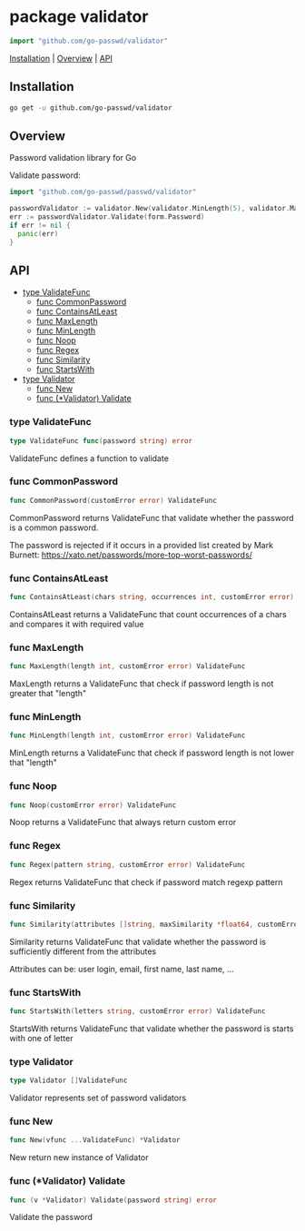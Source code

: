 # package validator

~~~go
import "github.com/go-passwd/validator"
~~~

[Installation](validator.md#installation) | [Overview](validator.md#overview) | [API](validator.md#api)

## Installation

~~~sh
go get -u github.com/go-passwd/validator
~~~

## Overview

Password validation library for Go

Validate password:

~~~go
import "github.com/go-passwd/passwd/validator"

passwordValidator := validator.New(validator.MinLength(5), validator.MaxLength(10))
err := passwordValidator.Validate(form.Password)
if err != nil {
  panic(err)
}
~~~

## API

* [type ValidateFunc](validator.md#type-validatefunc)
  * [func CommonPassword](validator.md#func-commonpassword)
  * [func ContainsAtLeast](validator.md#func-containsatleast)
  * [func MaxLength](validator.md#func-maxlength)
  * [func MinLength](validator.md#func-minlength)
  * [func Noop](validator.md#func-noop)
  * [func Regex](validator.md#func-regex)
  * [func Similarity](validator.md#func-similarity)
  * [func StartsWith](validator.md#func-startswith)
* [type Validator](validator.md#type-validator)
  * [func New](validator.md#func-new)
  * [func (*Validator) Validate](validator.md#func-validator-validate)

### type ValidateFunc

~~~go
type ValidateFunc func(password string) error
~~~

ValidateFunc defines a function to validate 

### func CommonPassword

~~~go
func CommonPassword(customError error) ValidateFunc
~~~

CommonPassword returns ValidateFunc that validate whether the password is a common password.

The password is rejected if it occurs in a provided list created by Mark Burnett: https://xato.net/passwords/more-top-worst-passwords/ 

### func ContainsAtLeast

~~~go
func ContainsAtLeast(chars string, occurrences int, customError error) ValidateFunc
~~~

ContainsAtLeast returns a ValidateFunc that count occurrences of a chars and compares it with required value 
 
### func MaxLength

~~~go
func MaxLength(length int, customError error) ValidateFunc
~~~

MaxLength returns a ValidateFunc that check if password length is not greater that "length"

### func MinLength

~~~go
func MinLength(length int, customError error) ValidateFunc
~~~

MinLength returns a ValidateFunc that check if password length is not lower that "length" 

### func Noop

~~~go
func Noop(customError error) ValidateFunc
~~~

Noop returns a ValidateFunc that always return custom error

### func Regex

~~~go
func Regex(pattern string, customError error) ValidateFunc
~~~

Regex returns ValidateFunc that check if password match regexp pattern 

### func Similarity

~~~go
func Similarity(attributes []string, maxSimilarity *float64, customError error) ValidateFunc
~~~

Similarity returns ValidateFunc that validate whether the password is sufficiently different from the attributes

Attributes can be: user login, email, first name, last name, …

### func StartsWith

~~~go
func StartsWith(letters string, customError error) ValidateFunc
~~~

StartsWith returns ValidateFunc that validate whether the password is starts with one of letter

### type Validator

~~~go
type Validator []ValidateFunc
~~~

Validator represents set of password validators

### func New

~~~go
func New(vfunc ...ValidateFunc) *Validator
~~~

New return new instance of Validator

### func (*Validator) Validate

~~~go
func (v *Validator) Validate(password string) error
~~~

Validate the password
